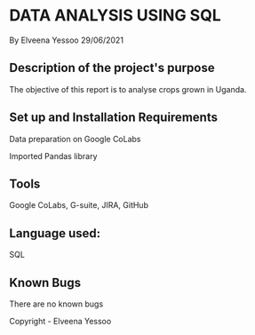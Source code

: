 # DATA ANALYSIS USING SQL
By Elveena Yessoo 29/06/2021

## Description of the project's purpose
The objective of this report is to analyse crops grown in Uganda.

## Set up and Installation Requirements
Data preparation on Google CoLabs

Imported Pandas library

## Tools
Google CoLabs, G-suite, JIRA, GitHub

## Language used:
SQL

## Known Bugs
There are no known bugs

Copyright - Elveena Yessoo
